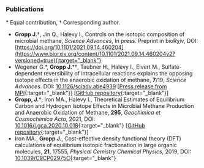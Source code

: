 ### Publications
\* Equal contribution, &#8224; Corresponding author.
- **Gropp J.**&#8224;, Jin Q., Halevy I., Controls on the isotopic composition of microbial methane, *Science Advances*, In press. Preprint in bioR&#967;iv, DOI: [https://doi.org/10.1101/2021.09.14.460204](https://www.biorxiv.org/content/10.1101/2021.09.14.460204v2?versioned=true){:target="_blank"}
- Wegener G.\*, **Gropp J.**\*&#8224;, Taubner H., Halevy I., Elvert M., Sulfate-dependent reversibility of intracellular reactions explains the opposing isotope effects in the anaerobic oxidation of methane, **7**/19, *Science Advances*. DOI: [10.1126/sciadv.abe4939](http://doi.org/10.1126/sciadv.abe4939) [[Press release from MPI](https://www.mpi-bremen.de/en/Strange-isotopes-Scientists-from-Germany-and-Israel-explain-a-methane-isotope-paradox-of-the-seafloor.html){:target="_blank"}] [[GitHub repository](https://github.com/jagropp/AOM.bioiso.model){:target="_blank"}]
- **Gropp, J.**&#8224;, Iron MA., Halevy I., Theoretical Estimates of Equilibrium Carbon and Hydrogen Isotope Effects in Microbial Methane Production and Anaerobic Oxidation of Methane, **295**, *Geochimica et Cosmochimica Acta*, 2021, DOI: [10.1016/j.gca.2020.10.018](https://doi.org/10.1016/j.gca.2020.10.018){:target="_blank"} [[GitHub repository](https://github.com/jagropp/EFFs.GCA.2020){:target="_blank"}]
- Iron MA., **Gropp J.**, Cost-effective density functional theory (DFT) calculations of equilibrium isotopic fractionation in large organic molecules, **21**, 17555, *Physical Cemistry Chemical Physics*, 2019, DOI: [10.1039/C9CP02975C](https://doi.org/10.1039/C9CP02975C){:target="_blank"}

